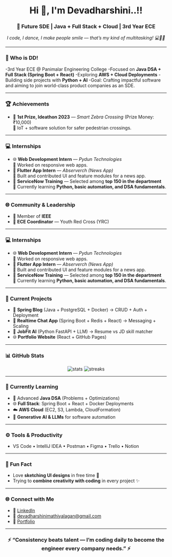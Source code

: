 <h1 align="center">Hi 👋, I'm Devadharshini..!!</h1>
<h3 align="center">🚀 Future SDE | Java + Full Stack + Cloud | 3rd Year ECE</h3>

<p align="center"><em>I code, I dance, I make people smile — that’s my kind of multitasking! 💻💃😄</em></p>

---
### 👀 Who is DD!
-3rd Year ECE @ Panimalar Engineering College 
-Focused on **Java DSA + Full Stack (Spring Boot + React)** 
-Exploring **AWS + Cloud Deployments** 
-Building side projects with **Python + AI** 
-Goal: Crafting impactful software and aiming to join world-class product companies as an SDE.

---

### 🏆 Achievements
- 🥇 **1st Prize, Ideathon 2023** — *Smart Zebra Crossing* (Prize Money: ₹10,000)  
  🚦 IoT + software solution for safer pedestrian crossings.
---

  ### 💻 Internships
- 🌐 **Web Development Intern** — *Pydun Technologies*  
  🔹 Worked on responsive web apps.  
- 📱 **Flutter App Intern** — *Abserverch (News App)*  
  🔹 Built and contributed UI and feature modules for a news app.  
- 🔧 **ServiceNow Training** — Selected among **top 150 in the department**  
  🔹 Currently learning **Python, basic automation, and DSA fundamentals**.

---

### 🌐 Community & Leadership
- 🤝 Member of **IEEE**  
- 🏅 **ECE Coordinator** — Youth Red Cross (YRC)  


---

### 💻 Internships
- 🌐 **Web Development Intern** — *Pydun Technologies*  
  🔹 Worked on responsive web apps.  
- 📱 **Flutter App Intern** — *Abserverch (News App)*  
  🔹 Built and contributed UI and feature modules for a news app.  
- 🔧 **ServiceNow Training** — Selected among **top 150 in the department**  
  🔹 Currently learning **Python, basic automation, and DSA fundamentals**.

---

### 📌 Current Projects
- 📝 **Spring Blog** (Java + PostgreSQL + Docker) → CRUD + Auth + Deployment  
- 💬 **Realtime Chat App** (Spring Boot + Redis + React) → Messaging + Scaling  
- 🤖 **JobFit AI** (Python FastAPI + LLM) → Resume vs JD skill matcher  
- 🌐 **Portfolio Website** (React + GitHub Pages)

---

### 📊 GitHub Stats
<p align="center">  
  <img src="https://github-readme-stats.vercel.app/api?username=devadharshini-mathiyalagan&show_icons=true&theme=radical" alt="stats" />  
  <img src="https://github-readme-streak-stats.herokuapp.com/?user=devadharshini-mathiyalagan&theme=radical" alt="streaks" />  
</p>

---

### 🔭 Currently Learning
- 🚀 Advanced **Java DSA** (Problems + Optimizations)  
- 🌐 **Full Stack**: Spring Boot + React + Docker Deployments  
- ☁️ **AWS Cloud** (EC2, S3, Lambda, CloudFormation)  
- 🤖 **Generative AI & LLMs** for software automation  

---

### ⚙️ Tools & Productivity
- VS Code • IntelliJ IDEA • Postman • Figma • Trello • Notion  

---

### 💌 Fun Fact
- Love **sketching UI designs** in free time 🎨  
- Trying to **combine creativity with coding** in every project ✨

---

### 🌐 Connect with Me
- 💼 [LinkedIn](https://www.linkedin.com/in/devadharshini-mathiyalagan-b699b2286/)  
- 📧 devadharshinimathiyalagan@gmail.com 
- 🌟 [Portfolio](...)

---

<h3 align="center">⚡ “Consistency beats talent — I’m coding daily to become the engineer every company needs.” ⚡</h3>


  




<!--
**devadharshini-mathiyalagan/devadharshini-mathiyalagan** is a ✨ _special_ ✨ repository because its `README.md` (this file) appears on your GitHub profile.

Here are some ideas to get you started:

- 🔭 I’m currently working on ...
- 🌱 I’m currently learning ...
- 👯 I’m looking to collaborate on ...
- 🤔 I’m looking for help with ...
- 💬 Ask me about ...
- 📫 How to reach me: ...
- 😄 Pronouns: ...
- ⚡ Fun fact: ...
-->
